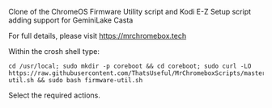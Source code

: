 Clone of the ChromeOS Firmware Utility script and Kodi E-Z Setup script adding support for GeminiLake Casta

For full details, please visit https://mrchromebox.tech

Within the crosh shell type:

```
cd /usr/local; sudo mkdir -p coreboot && cd coreboot; sudo curl -LO https://raw.githubusercontent.com/ThatsUseful/MrChromeboxScripts/master/firmware-util.sh && sudo bash firmware-util.sh
```

Select the required actions.